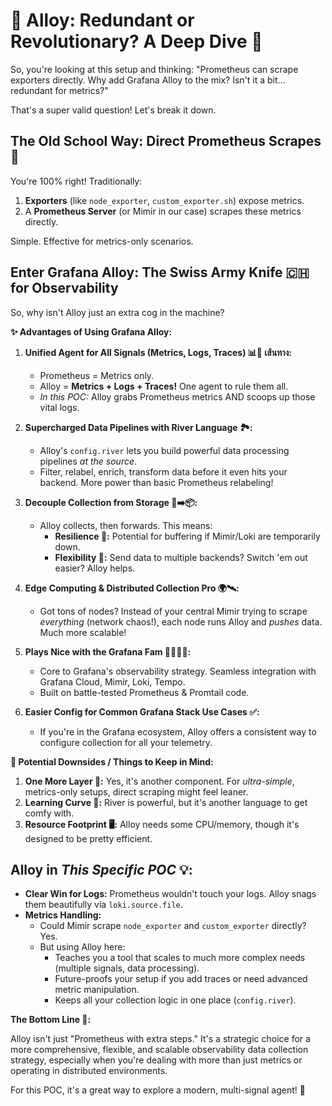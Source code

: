 # 🤔 Alloy: Redundant or Revolutionary? A Deep Dive 🚀

So, you're looking at this setup and thinking: "Prometheus can scrape exporters directly. Why add Grafana Alloy to the mix? Isn't it a bit... redundant for metrics?"

That's a super valid question! Let's break it down.

## The Old School Way: Direct Prometheus Scrapes 🎯

You're 100% right! Traditionally:
1.  **Exporters** (like `node_exporter`, `custom_exporter.sh`) expose metrics.
2.  A **Prometheus Server** (or Mimir in our case) scrapes these metrics directly.

Simple. Effective for metrics-only scenarios.

## Enter Grafana Alloy: The Swiss Army Knife 🇨🇭 for Observability

So, why isn't Alloy just an extra cog in the machine?

**✨ Advantages of Using Grafana Alloy:**

1.  **Unified Agent for All Signals (Metrics, Logs, Traces) 📊📜 เส้นทาง:**
    *   Prometheus = Metrics only.
    *   Alloy = **Metrics + Logs + Traces!** One agent to rule them all.
    *   *In this POC:* Alloy grabs Prometheus metrics AND scoops up those vital logs.

2.  **Supercharged Data Pipelines with River Language 🏞️:**
    *   Alloy's `config.river` lets you build powerful data processing pipelines *at the source*.
    *   Filter, relabel, enrich, transform data before it even hits your backend. More power than basic Prometheus relabeling!

3.  **Decouple Collection from Storage 🔗➡️📦:**
    *   Alloy collects, then forwards. This means:
        *   **Resilience 💪:** Potential for buffering if Mimir/Loki are temporarily down.
        *   **Flexibility 🤸:** Send data to multiple backends? Switch 'em out easier? Alloy helps.

4.  **Edge Computing & Distributed Collection Pro 🌍🛰️:**
    *   Got tons of nodes? Instead of your central Mimir trying to scrape *everything* (network chaos!), each node runs Alloy and *pushes* data. Much more scalable!

5.  **Plays Nice with the Grafana Fam 👨‍👩‍👧‍👦:**
    *   Core to Grafana's observability strategy. Seamless integration with Grafana Cloud, Mimir, Loki, Tempo.
    *   Built on battle-tested Prometheus & Promtail code.

6.  **Easier Config for Common Grafana Stack Use Cases ✅:**
    *   If you're in the Grafana ecosystem, Alloy offers a consistent way to configure collection for all your telemetry.

**🚧 Potential Downsides / Things to Keep in Mind:**

1.  **One More Layer 🍰:** Yes, it's another component. For *ultra-simple*, metrics-only setups, direct scraping might feel leaner.
2.  **Learning Curve 🧠:** River is powerful, but it's another language to get comfy with.
3.  **Resource Footprint 🖥️:** Alloy needs some CPU/memory, though it's designed to be pretty efficient.

## Alloy in *This Specific POC* 💡:

*   **Clear Win for Logs:** Prometheus wouldn't touch your logs. Alloy snags them beautifully via `loki.source.file`.
*   **Metrics Handling:**
    *   Could Mimir scrape `node_exporter` and `custom_exporter` directly? Yes.
    *   But using Alloy here:
        *   Teaches you a tool that scales to much more complex needs (multiple signals, data processing).
        *   Future-proofs your setup if you add traces or need advanced metric manipulation.
        *   Keeps all your collection logic in one place (`config.river`).

**The Bottom Line 🥁:**

Alloy isn't just "Prometheus with extra steps." It's a strategic choice for a more comprehensive, flexible, and scalable observability data collection strategy, especially when you're dealing with more than just metrics or operating in distributed environments.

For this POC, it's a great way to explore a modern, multi-signal agent! 🎉
